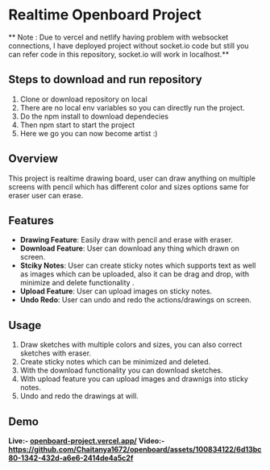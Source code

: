 # Realtime Openboard Project

** Note : Due to vercel and netlify having problem with websocket connections, I have deployed project without socket.io code but still you can refer code in this repository, socket.io will work in localhost.**

## Steps to download and run repository
1) Clone or download repository on local
2) There are no local env variables so you can directly run the project.
3) Do the npm install to download dependecies
4) Then npm start to start the project
5) Here we go you can now become artist :)

## Overview
This project is realtime drawing board, user can draw anything on multiple screens with pencil which has different color and 
sizes options same for eraser user can erase.

## Features
- **Drawing Feature**: Easily draw with pencil and erase with eraser.
- **Download Feature**: User can download any thing which drawn on screen.
- **Stciky Notes**: User can create sticky notes which supports text as well as images which can be uploaded,
  also it can be drag and drop, with minimize and delete functionality .
- **Upload Feature**: User can upload images on sticky notes.
- **Undo Redo**: User can undo and redo the actions/drawings on screen. 

## Usage
1. Draw sketches with multiple colors and sizes, you can also correct sketches with eraser.
2. Create sticky notes which can be minimized and deleted.
3. With the download functionality you can download sketches.
4. With upload feature you can upload images and drawnigs into sticky notes.
5. Undo and redo the drawings at will.

## Demo
**Live:- [openboard-project.vercel.app/](https://openboard-project.vercel.app/)**
**Video:- https://github.com/Chaitanya1672/openboard/assets/100834122/6d13bc80-1342-432d-a6e6-2414de4a5c2f**




